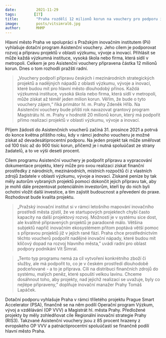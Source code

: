 ```yaml
---
date:         2021-11-29
tags:        [IT]
title:        "Praha rozdělí 12 milionů korun na vouchery pro podporu inovací"
image: 	      posts/vitsimral6.jpg
author:       MHMP
---
```

 
Hlavní město Praha ve spolupráci s Pražským inovačním institutem (Pii) vyhlašuje dotační program Asistenční vouchery. Jeho cílem je podporovat rozvoj a přípravu projektů v oblasti výzkumu, vývoje a inovací. Přihlásit se může každá výzkumná instituce, vysoká škola nebo firma, která sídlí v metropoli. Celkem je pro Asistenční vouchery připravena částka 12 milionů korun. Dnes o tom rozhodli pražští radní.

> „Vouchery podpoří přípravu českých i mezinárodních strategických projektů a nadějných nápadů z oblasti výzkumu, vývoje a inovací, které budou mít pro hlavní město dlouhodobý přínos. Každá výzkumná instituce, vysoká škola nebo firma, která sídlí v metropoli, může získat až téměř jeden milion korun. Věřím, že bude o tyto vouchery zájem,“ říká primátor hl. m. Prahy Zdeněk Hřib. Na Asistenční vouchery bude příští rok navazovat grantový program Magistrátu hl. m. Prahy v hodnotě 20 milionů korun, který má podpořit přímo realizaci projektů v oblasti výzkumu, vývoje a inovací.

Příjem žádostí do Asistenčních voucherů začíná 31. prosince 2021 a potrvá do konce května příštího roku, kdy v rámci jednoho voucheru je možné získat až devadesátiprocentní podporu. Na jeden projekt tak může směřovat od 100 tisíc až do 900 tisíc korun, přičemž je i nutná spoluúčast ze strany žadatelů, a to ve výši deseti procent.

Cílem programu Asistenční vouchery je podpořit přípravu a vypracování dokumentace projektu, který může pro svou realizaci získat finanční prostředky z národních, mezinárodních, místních rozpočtů či z vlastních zdrojů žadatele v oblasti výzkumu, vývoje a inovací. Získané peníze by tak měly autorům vybraných projektů pomoci dokončit jejich přípravu tak, aby je mohli dále prezentovat potenciálním investorům, kteří by do nich byli ochotni vložit další investice, a tím zajistit budoucnost a převedení do praxe. Rozhodovat bude kvalita projektu.

> „Pražský inovační institut si v rámci letošního mapování inovačního prostředí města zjistil, že ve startupových projektech chybí často kapacity na další projektový rozvoj. Možností je v systému sice dost, ale kvalitně připravených projektů je paradoxně málo. Většina subjektů napříč inovačním ekosystémem přitom poptává větší pomoc s přípravou projektů již v jejich rané fázi. Praha chce prostřednictvím těchto voucherů podpořit nadějné inovační nápady, které budou mít klíčový dopad na rozvoj hlavního města,” uvádí radní pro oblast podpory podnikání Vít Šimral. 

> „Tento typ programu nemá za cíl vytvoření konkrétního zboží či služby, ale má podpořit to, co je v českém prostředí dlouhodobě podceňované - a to je příprava. Cílí na distribuci finančních zdrojů do systému, malých peněz, které spouští velkou lavinu. Chceme dosáhnout toho, aby projekty, nad jejichž realizací se uvažuje, byly co nejlépe připraveny,” doplňuje inovační manažer Prahy Tomáš Lapáček.

Dotační podporu vyhlašuje Praha v rámci tříletého projektu Prague Smart Accelerator (PSA), finančně se na něm podílí Operační program Výzkum, vývoj a vzdělávání (OP VVV) a Magistrát hl. města Prahy. Předložené projekty by měly zohledňovat cíle Regionální inovační strategie Prahy (RIS3). Takzvané Asistenční vouchery jsou z 85 procent hrazeny z evropského OP VVV a patnáctiprocentní spoluúčastí se finančně podílí hlavní město Praha.
